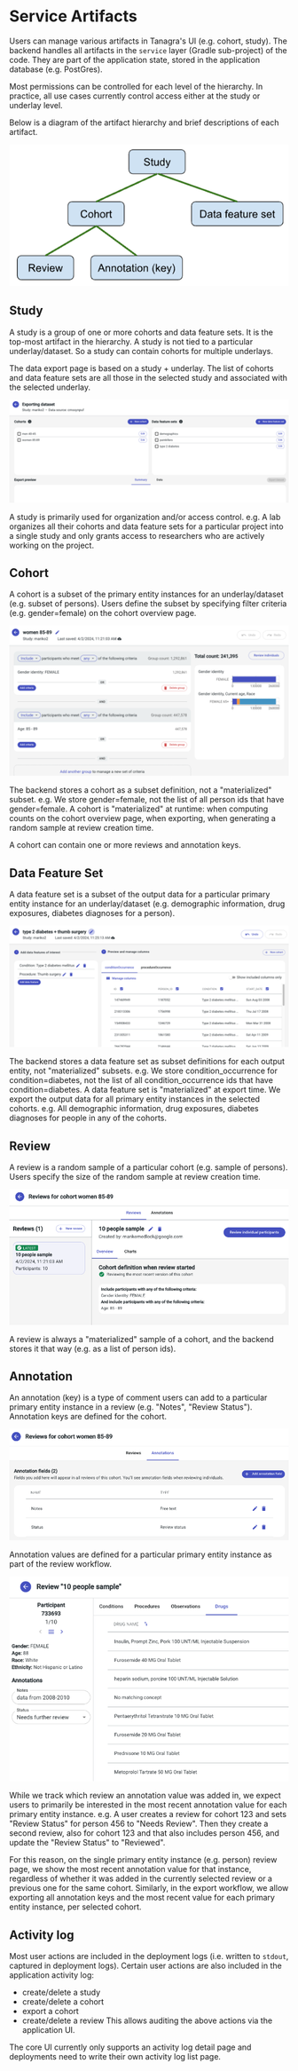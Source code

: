 # Service Artifacts

Users can manage various artifacts in Tanagra's UI (e.g. cohort, study).
The backend handles all artifacts in the `service` layer (Gradle sub-project) of the code.
They are part of the application state, stored in the application database (e.g. PostGres).

Most permissions can be controlled for each level of the hierarchy.
In practice, all use cases currently control access either at the study or underlay level.

Below is a diagram of the artifact hierarchy and brief descriptions of each artifact.

![Artifact hierarchy](./images/artifact_hierarchy.png "Artifact Hierarchy")

## Study
A study is a group of one or more cohorts and data feature sets. It is the top-most artifact in the hierarchy.
A study is not tied to a particular underlay/dataset. So a study can contain cohorts for multiple underlays.

The data export page is based on a study + underlay. The list of cohorts and data feature sets are all
those in the selected study and associated with the selected underlay.

![Data export page screenshot](./images/data_export_page_screenshot.png "Data Export Page")

A study is primarily used for organization and/or access control. e.g. A lab organizes all their cohorts and
data feature sets for a particular project into a single study and only grants access to researchers who are
actively working on the project.

## Cohort
A cohort is a subset of the primary entity instances for an underlay/dataset (e.g. subset of persons).
Users define the subset by specifying filter criteria (e.g. gender=female) on the cohort overview page.

![Cohort overview page screenshot](./images/cohort_overview_page_screenshot.png "Cohort Overview Page")

The backend stores a cohort as a subset definition, not a "materialized" subset.
e.g. We store gender=female, not the list of all person ids that have gender=female.
A cohort is "materialized" at runtime: when computing counts on the cohort overview page, when exporting, 
when generating a random sample at review creation time.

A cohort can contain one or more reviews and annotation keys.

## Data Feature Set
A data feature set is a subset of the output data for a particular primary entity instance for an underlay/dataset
(e.g. demographic information, drug exposures, diabetes diagnoses for a person).

![Data feature set overview page screenshot](./images/data_feature_set_overview_page_screenshot.png "Data Feature Set Overview Page")

The backend stores a data feature set as subset definitions for each output entity, not "materialized" subsets.
e.g. We store condition_occurrence for condition=diabetes, not the list of all condition_occurrence ids that have
condition=diabetes.
A data feature set is "materialized" at export time. We export the output data for all primary entity instances in the
selected cohorts. e.g. All demographic information, drug exposures, diabetes diagnoses for people in any of the cohorts.

## Review
A review is a random sample of a particular cohort (e.g. sample of persons).
Users specify the size of the random sample at review creation time.

![Reviews overview page screenshot](./images/reviews_overview_page_screenshot.png "Reviews Overview Page")

A review is always a "materialized" sample of a cohort, and the backend stores it that way (e.g. as a list of person ids).

## Annotation
An annotation (key) is a type of comment users can add to a particular primary entity instance in a review
(e.g. "Notes", "Review Status"). Annotation keys are defined for the cohort.

![Annotations overview page screenshot](./images/annotations_overview_page_screenshot.png "Annotations Overview Page")

Annotation values are defined for a particular primary entity instance as part of the review workflow.

![Annotation value screenshot](./images/annotation_values_screenshot.png "Annotation Value")

While we track which review an annotation value was added in, we expect users to primarily be interested in the most 
recent annotation value for each primary entity instance.
e.g. A user creates a review for cohort 123 and sets "Review Status" for person 456 to "Needs Review". Then they 
create a second review, also for cohort 123 and that also includes person 456, and update the "Review Status" to "Reviewed".

For this reason, on the single primary entity instance (e.g. person) review page, we show the most recent annotation 
value for that instance, regardless of whether it was added in the currently selected review or a previous one for the 
same cohort. Similarly, in the export workflow, we allow exporting all annotation keys and the most recent value for 
each primary entity instance, per selected cohort.

## Activity log
Most user actions are included in the deployment logs (i.e. written to `stdout`, captured in deployment logs).
Certain user actions are also included in the application activity log:
- create/delete a study
- create/delete a cohort
- export a cohort
- create/delete a review
This allows auditing the above actions via the application UI.

The core UI currently only supports an activity log detail page and deployments need to write their own activity
log list page.
